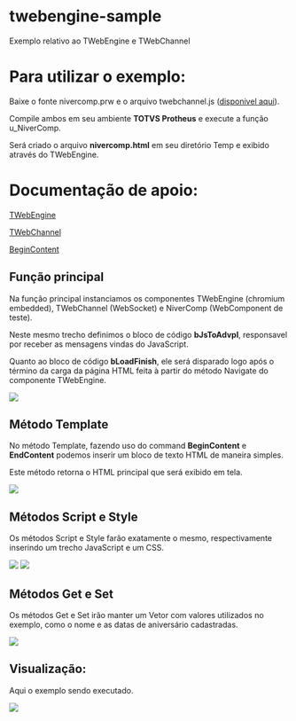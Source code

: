 # twebengine-sample
Exemplo relativo ao TWebEngine e TWebChannel

# Para utilizar o exemplo:

Baixe o fonte nivercomp.prw e o arquivo twebchannel.js ([disponivel aqui](https://github.com/totvs/twebchannel-js)).

Compile ambos em seu ambiente **TOTVS Protheus** e execute a função u_NiverComp.

Será criado o arquivo **nivercomp.html** em seu diretório Temp e exibido através do TWebEngine.

# Documentação de apoio:

[TWebEngine](http://tdn.totvs.com/display/tec/twebengine)

[TWebChannel](http://tdn.totvs.com/display/tec/twebchannel)

[BeginContent](http://tdn.totvs.com/display/teces/BEGINCONTENT...ENDCONTENT)

## Função principal

Na função principal instanciamos os componentes TWebEngine (chromium embedded), TWebChannel (WebSocket) e NiverComp (WebComponent de teste).

Neste mesmo trecho definimos o bloco de código **bJsToAdvpl**, responsavel por receber as mensagens vindas do JavaScript.

Quanto ao bloco de código **bLoadFinish**, ele será disparado logo após o término da carga da página HTML feita à partir do método Navigate do componente TWebEngine.

![](https://raw.githubusercontent.com/totvs/twebengine-sample/master/images/mainfunction.png)

## Método Template

No método Template, fazendo uso do command **BeginContent** e **EndContent** podemos inserir um bloco de texto HTML de maneira simples.

Este método retorna o HTML principal que será exibido em tela.

![](https://raw.githubusercontent.com/totvs/twebengine-sample/master/images/template.png)

## Métodos Script e Style

Os métodos Script e Style farão exatamente o mesmo, respectivamente inserindo um trecho JavaScript e um CSS.

![](https://raw.githubusercontent.com/totvs/twebengine-sample/master/images/scripts.png)
![](https://raw.githubusercontent.com/totvs/twebengine-sample/master/images/style.png)

## Métodos Get e Set

Os métodos Get e Set irão manter um Vetor com valores utilizados no exemplo, como o nome e as datas de aniversário cadastradas.

![](https://raw.githubusercontent.com/totvs/twebengine-sample/master/images/getter_setter.png)

## Visualização:

Aqui o exemplo sendo executado.

![](https://raw.githubusercontent.com/totvs/twebengine-sample/master/images/screenshot_1.png)
